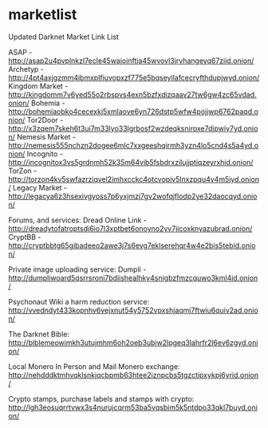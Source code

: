 # marketlist
Updated Darknet Market Link List

ASAP - http://asap2u4pvplnkzl7ecle45wajojnftja45wvovl3jrvhangeyq67ziid.onion/
Archetyp - http://4pt4axjgzmm4ibmxplfiuvopxzf775e5bqseyllafcecryfthdupjwyd.onion/
Kingdom Market - http://kingdomm7v6yed55o2rbspvs4exn5bzfxdizqaav27tw6gw4zc65vdad.onion/
Bohemia - http://bohemiaobko4cecexkj5xmlaove6yn726dstp5wfw4pojjwp6762paqd.onion/
Tor2Door - http://x3zqem7skeh6t3ui7m33lyo33lgrbosf2wzdeqksniroxe7dipwiy7yd.onion/
Nemesis Market - http://nemesis555nchzn2dogee6mlc7xxgeeshqirmh3yzn4lo5cnd4s5a4yd.onion/
Incognito - http://incognitox3vs5grdnmh52k35m64vib5fsbdrxzilujjptiqzeyrxhid.onion/
TorZon - http://torzon4kv5swfazrziqvel2imhxcckc4otcvopiv5lnxzpqu4v4m5iyd.onion/
Legacy Market - http://legacya6z3hsexivgyoss7p6yxjmzj7gv2wofqjflodp2ye32daocqyd.onion/

Forums, and services:
Dread Online Link - http://dreadytofatroptsdj6io7l3xptbet6onoyno2yv7jicoxknyazubrad.onion/
CryptBB - http://cryptbbtg65gibadeeo2awe3j7s6evg7eklserehqr4w4e2bis5tebid.onion/

Private image uploading service:
Dumpli - http://dumpliwoard5qsrrsroni7bdiishealhky4snigbzfmzcquwo3kml4id.onion/

Psychonaut Wiki a harm reduction service:
http://vvedndyt433kopnhv6vejxnut54y5752vpxshjaqmj7ftwiu6quiv2ad.onion/

The Darknet Bible:
http://biblemeowimkh3utujmhm6oh2oeb3ubjw2lpgeq3lahrfr2l6ev6zgyd.onion/

Local Monero In Person and Mail Monero exchange:
http://nehdddktmhvqklsnkjqcbpmb63htee2iznpcbs5tgzctipxykpj6yrid.onion/

Crypto stamps, purchase labels and stamps with crypto:
http://lgh3eosuqrrtvwx3s4nurujcqrm53ba5vqsbim5k5ntdpo33qkl7buyd.onion/
